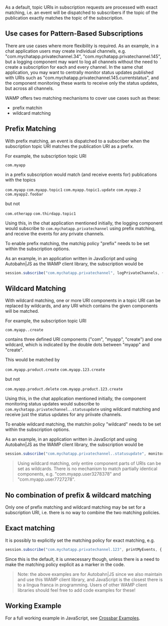 As a default, topic URIs in subscription requests are processed with exact matching, i.e. an event will be dispatched to subscribers if the topic of the publication exactly matches the topic of the subscription. 

## Use cases for Pattern-Based Subscriptions

There are use cases where more flexibility is required. As an example, in a chat application users may create individual channels, e.g. "com.mychatapp.privatechannel.34", "com.mychatapp.privatechannel.145", but a logging component may want to log all channels without the need to create a subscription for each and every channel. In the same chat application, you may want to centrally monitor status updates published with URIs such as "com.mychatapp.privatechannel.145.currentstatus", and the component monitoring these wants to receive only the status updates, but across all channels.

WAMP offers two matching mechanisms to cover use cases such as these:

* prefix matchin
* wildcard matching

## Prefix Matching

With prefix matching, an event is dispatched to a subscriber when the subscription topic URI matches the publication URI as a prefix.

For example, the subscription topic URI

`com.myapp`

in a prefix subscription would match (and receive events for) publications with the topics

`com.myapp`
`com.myapp.topic1`
`com.myapp.topic1.update`
`com.myapp.2`
`com.myapp2.foobar`

but not

`com.otherapp`
`com.thirdapp.topic1`

Using this, in the chat application mentioned initially, the logging component would subscribe to `com.mychatapp.privatechannel` using prefix matching, and receive the events for any private channels.

To enable prefix matching, the matchig policy "prefix" needs to be set within the subscription options. 

As an example, in an application written in JavaScript and using Autobahn|JS as the WAMP client library, the subscription would be

```javascript
session.subscribe("com.mychatapp.privatechannel", logPrivateChannels, { match: "prefix" });
```

## Wildcard Matching

With wildcard matching, one or more URI components in a topic URI can be replaced by wildcards, and any URI which contains the given components will be matched.

For example, the subscription topic URI

`com.myapp..create`

contains three defined URI components ("com", "myapp", "create") and one wildcard, which is indicated by the double dots between "myapp" and "create".

This would be matched by

`com.myapp.product.create`
`com.myapp.123.create`

but not 

`com.myapp.product.delete`
`com.myapp.product.123.create`

Using this, in the chat application mentioned initially, the component monitoring status updates would subscribe to `com.mychatapp.privatechannel..statusupdate` using wildcard matching and receive just the status updates for any priivate channels.

To enable wildcard matching, the matchin policy "wildcard" needs to be set within the subscription options.

As an example, in an application written in JavaScript and using Autobahn|JS as the WAMP client library, the subscription would be

```javascript
session.subscribe("com.mychatapp.privatechannel..statusupdate", monitorStatusUpdates, { match: "wildcard" });
```

> Using wildcard matching, only entire component parts of URIs can be set as wildcards. There is no mechanism to match partially identical components, e.g. "com.myapp.user3278378" and "com.myapp.user7727278".

## No combination of prefix & wildcard matching

Only one of prefix matching and wildcard matching may be set for a subscription URI, i.e. there is no way to combine the two matching policies.

## Exact matching

It is possibly to explicitly set the matching policy for exact matching, e.g.

```javascript
session.subscribe("com.mychatapp.privatechannel.123", printMyEvents, { match: "exact" });
```

Since this is the default, it is unnecessary though, unless there is a need to make the matching policy explicit as a marker in the code.


> Note: the above examples are for Autobahn|JS since we also maintain and use this WAMP client library, and JavaScript is the closest there is to a lingua franca in programming. Users of other WAMP client libraries should feel free to add code examples for these!

## Working Example

For a full working example in JavaScript, see [Crossbar Examples](https://github.com/crossbario/crossbarexamples/tree/master/metaapi).